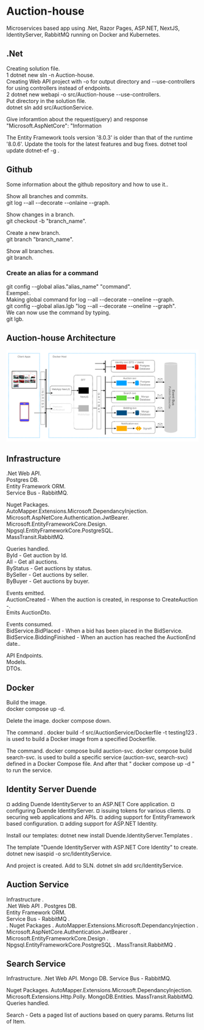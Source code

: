 # Auction-house

Microservices based app using .Net, Razor Pages, ASP.NET, NextJS, IdentityServer, RabbitMQ running on Docker and Kubernetes.

## .Net

Creating solution file.  
1 dotnet new sln -n Auction-house.  
Creating Web API project with -o for output directory and --use-controllers for using controllers instead of endpoints.  
2 dotnet new webapi -o src/Auction-house --use-controllers.  
Put directory in the solution file.  
dotnet sln add src/AuctionService.

Give inforamtion about the request(query) and response
"Microsoft.AspNetCore": "Information

The Entity Framework tools version '8.0.3' is older than that of the runtime '8.0.6'. Update the tools for the latest features and bug fixes.
dotnet tool update dotnet-ef -g .

## Github

Some information about the github repository and how to use it..

Show all branches and commits.  
git log --all --decorate --onlaine --graph.

Show changes in a branch.  
git checkout -b "branch_name".

Create a new branch.  
git branch "branch_name".

Show all branches.  
git branch.

### Create an alias for a command

git config --global alias."alias_name" "command".  
Exempel:.  
Making global command for log --all --decorate --oneline --graph.  
git config --global alias.lgb "log --all --decorate --oneline --graph".  
We can now use the command by typing.  
git lgb.

## Auction-house Architecture

![Auction](Auction-house_Architecture.png)

## Infrastructure

.Net Web API.  
Postgres DB.  
Entity Framework ORM.  
Service Bus - RabbitMQ.

Nuget Packages.  
AutoMapper.Extensions.Microsoft.DependancyInjection.  
Microsoft.AspNetCore.Authentication.JwtBearer.  
Microsoft.EntityFrameworkCore.Design.  
Npgsql.EntityFrameworkCore.PostgreSQL.  
MassTransit.RabbitMQ.

Queries handled.  
ById - Get auction by Id.  
All - Get all auctions.  
ByStatus - Get auctions by status.  
BySeller - Get auctions by seller.  
ByBuyer - Get auctions by buyer.

Events emitted.  
AuctionCreated - When the auction is created, in response to CreateAuction -.  
Emits AuctionDto.

Events consumed.  
BidService.BidPlaced - When a bid has been placed in the BidService.  
BidService.BiddingFinished - When an auction has reached the AuctionEnd date..

API Endpoints.  
Models.  
DTOs.

## Docker

Build the image.  
docker compose up -d.

Delete the image.
docker compose down.

The command .
docker build -f src/AuctionService/Dockerfile -t testing123 .
is used to build a Docker image from a specified Dockerfile.

The command.
docker compose build auction-svc.
docker compose build search-svc.
is used to build a specific service (auction-svc, search-svc) defined in a Docker Compose file.
And after that " docker compose up -d " to run the service.

## Identity Server Duende

¤ adding Duende IdentityServer to an ASP.NET Core application.
¤ configuring Duende IdentityServer.
¤ issuing tokens for various clients.
¤ securing web applications and APIs.
¤ adding support for EntityFramework based configuration.
¤ adding support for ASP.NET Identity.

Install our templates:
dotnet new install Duende.IdentityServer.Templates .

The template "Duende IdentityServer with ASP.NET Core Identity" to create.
dotnet new isaspid -o src/IdentityService.

And project is created. Add to SLN.
dotnet sln add src/IdentityService.

## Auction Service

Infrastructure .  
.Net Web API .
Postgres DB.  
Entity Framework ORM.  
Service Bus - RabbitMQ .  
.
Nuget Packages .
AutoMapper.Extensions.Microsoft.DependancyInjection .
Microsoft.AspNetCore.Authentication.JwtBearer .
Microsoft.EntityFrameworkCore.Design .
Npgsql.EntityFrameworkCore.PostgreSQL .
MassTransit.RabbitMQ .

## Search Service

Infrastructure.
.Net Web API.
Mongo DB.
Service Bus - RabbitMQ.

Nuget Packages.
AutoMapper.Extensions.Microsoft.DependancyInjection.
Microsoft.Extensions.Http.Polly.
MongoDB.Entities.
MassTransit.RabbitMQ.
Queries handled.

Search - Gets a paged list of auctions based on query params. Returns list of Item.
